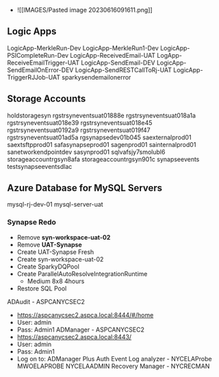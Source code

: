 * ![[IMAGES/Pasted image 20230616091611.png]]

##  Logic Apps
LogicApp-MerkleRun-Dev
LogicApp-MerkleRun1-Dev
LogicApp-PSICompleteRun-Dev
LogicApp-ReceivedEmail-UAT
LogApp-ReceiveEmailTrigger-UAT
LogicApp-SendEmail-DEV
LogicApp-SendEmailOnError-DEV
LogicApp-SendRESTCallToRj-UAT
LogicApp-TriggerRJJob-UAT
sparkysendemailonerror


## Storage Accounts
holdstoragesyn
rgstrsyneventsuat01888e
rgstrsyneventsuat018a1a
rgstrsyneventsuat018e39
rgstrsyneventsuat018e45
rgstrsyneventsuat0192a9
rgstrsyneventsuat019f47
rgstrsyneventsuat01ad5a
rgsynapsedev01b045
saexternalprod01
saextsftpprod01
safasynapseprod01
sagenprod01
sainternalprod01
sanetworkendpointdev
sasynprod01
sqlvafsjy7smolubl6
storageaccountrgsyn8afa
storageaccountrgsyn901c
synapseevents
testsynapseeventsdlac


## Azure Database for MySQL Servers
mysql-rj-dev-01
mysql-server-uat


### Synapse Redo
* Remove **syn-workspace-uat-02**
* Remove **UAT-Synapse**
* Create UAT-Synapse Fresh
* Create syn-workspace-uat-02
* Create SparkyDQPool
* Create ParallelAutoResolveIntegrationRuntime
	* Medium 8x8 4hours
* Restore SQL Pool



ADAudit - ASPCANYCSEC2
* https://aspcanycsec2.aspca.local:8444/#/home
* User: admin
* Pass: Admin1
ADManager - ASPCANYCSEC2
* https://aspcanycsec2.aspca.local:8443/
* User: admin
* Pass: Admin1
* Log on to: ADManager Plus Auth
Event Log analyzer - NYCELAProbe MWOELAPROBE NYCELAADMIN
Recovery Manager - NYCRECMAN